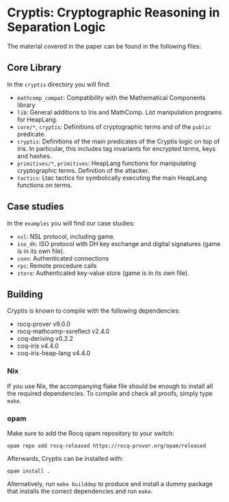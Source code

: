 # Cryptis: Cryptographic Reasoning in Separation Logic

The material covered in the paper can be found in the following files:

## Core Library

In the `cryptis` directory you will find:

- `mathcomp_compat`: Compatibility with the Mathematical Components library
- `lib`: General additions to Iris and MathComp.  List manipulation programs for
  HeapLang.
- `core/*`, `cryptis`: Definitions of cryptographic terms and of the `public`
  predicate.
- `cryptis`: Definitions of the main predicates of the Cryptis logic on top of
  Iris.  In particular, this includes tag invariants for encrypted terms, keys
  and hashes.
- `primitives/*`, `primitives`: HeapLang functions for manipulating
  cryptographic terms.  Definition of the attacker.
- `tactics`: Ltac tactics for symbolically executing the main HeapLang functions
  on terms.

## Case studies

In the `examples` you will find our case studies:

- `nsl`: NSL protocol, including game.
- `iso_dh`: ISO protocol with DH key exchange and digital signatures (game is in
  its own file).
- `conn`: Authenticated connections
- `rpc`: Remote procedure calls
- `store`: Authenticated key-value store (game is in its own file).
  
## Building

Cryptis is known to compile with the following dependencies:

- rocq-prover v9.0.0
- rocq-mathcomp-ssreflect v2.4.0
- coq-deriving v0.2.2
- coq-iris v4.4.0
- coq-iris-heap-lang v4.4.0

### Nix

If you use Nix, the accompanying flake file should be enough to install all the
required dependencies.  To compile and check all proofs, simply type `make`.

### opam

Make sure to add the Rocq opam repository to your switch:

```opam repo add rocq-released https://rocq-prover.org/opam/released```

Afterwards, Cryptis can be installed with:

```opam install .```

Alternatively, run `make builddep` to produce and install a dummy package that
installs the correct dependencies and run `make`.
